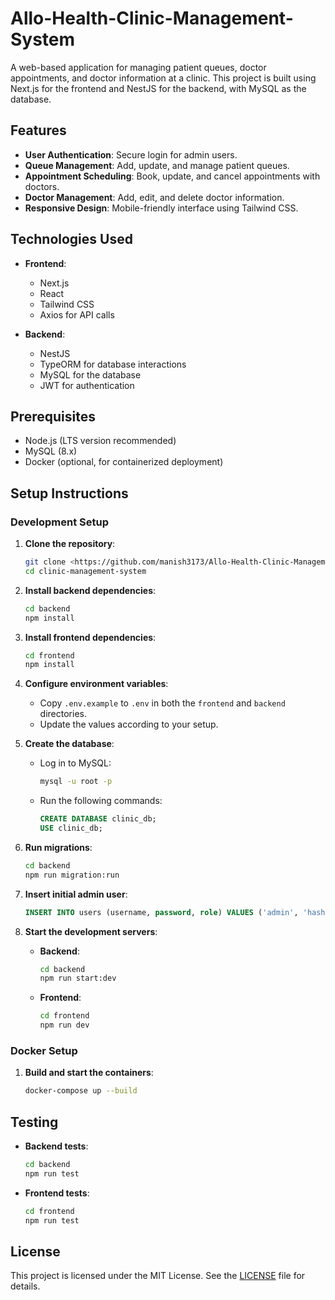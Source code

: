 # Allo-Health-Clinic-Management-System

A web-based application for managing patient queues, doctor appointments, and doctor information at a clinic. This project is built using Next.js for the frontend and NestJS for the backend, with MySQL as the database.

## Features

- **User Authentication**: Secure login for admin users.
- **Queue Management**: Add, update, and manage patient queues.
- **Appointment Scheduling**: Book, update, and cancel appointments with doctors.
- **Doctor Management**: Add, edit, and delete doctor information.
- **Responsive Design**: Mobile-friendly interface using Tailwind CSS.

## Technologies Used

- **Frontend**: 
  - Next.js
  - React
  - Tailwind CSS
  - Axios for API calls

- **Backend**: 
  - NestJS
  - TypeORM for database interactions
  - MySQL for the database
  - JWT for authentication

## Prerequisites

- Node.js (LTS version recommended)
- MySQL (8.x)
- Docker (optional, for containerized deployment)

## Setup Instructions

### Development Setup

1. **Clone the repository**:
   ```bash
   git clone <https://github.com/manish3173/Allo-Health-Clinic-Management-System.git>
   cd clinic-management-system
   ```

2. **Install backend dependencies**:
   ```bash
   cd backend
   npm install
   ```

3. **Install frontend dependencies**:
   ```bash
   cd frontend
   npm install
   ```

4. **Configure environment variables**:
   - Copy `.env.example` to `.env` in both the `frontend` and `backend` directories.
   - Update the values according to your setup.

5. **Create the database**:
   - Log in to MySQL:
     ```bash
     mysql -u root -p
     ```
   - Run the following commands:
     ```sql
     CREATE DATABASE clinic_db;
     USE clinic_db;
     ```

6. **Run migrations**:
   ```bash
   cd backend
   npm run migration:run
   ```

7. **Insert initial admin user**:
   ```sql
   INSERT INTO users (username, password, role) VALUES ('admin', 'hashed_password_here', 'ADMIN');
   ```

8. **Start the development servers**:
   - **Backend**:
     ```bash
     cd backend
     npm run start:dev
     ```
   - **Frontend**:
     ```bash
     cd frontend
     npm run dev
     ```

### Docker Setup

1. **Build and start the containers**:
   ```bash
   docker-compose up --build
   ```

## Testing

- **Backend tests**:
  ```bash
  cd backend
  npm run test
  ```

- **Frontend tests**:
  ```bash
  cd frontend
  npm run test
  ```

## License

This project is licensed under the MIT License. See the [LICENSE](LICENSE) file for details.

